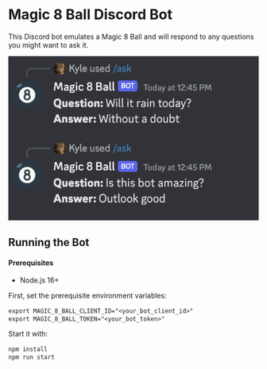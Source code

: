 # Magic 8 Ball Discord Bot

This Discord bot emulates a Magic 8 Ball and will respond to any questions you might want to ask it.

![Screenshot](screenshot.png)

## Running the Bot

#### Prerequisites
- Node.js 16+

First, set the prerequisite environment variables:
```
export MAGIC_8_BALL_CLIENT_ID="<your_bot_client_id>"
export MAGIC_8_BALL_TOKEN="<your_bot_token>"
```

Start it with:
```
npm install
npm run start
```